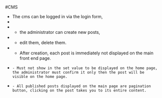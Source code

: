 #CMS
- The cms can be logged in via the login form,
- 
-   - the administrator can create new posts,
-    - edit them, delete them.  
-    - After creation, each post is immediately not displayed on the main front end page.
-     - Must not show in the set value to be displayed on the home page, the administrator must confirm it only then the post will be visible on the home page.
-     - All published posts displayed on the main page are pagination button, clicking on the post takes you to its entire content.
